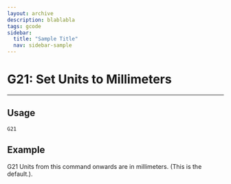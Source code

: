 ```yaml
---
layout: archive
description: blablabla
tags: gcode
sidebar:
  title: "Sample Title"
  nav: sidebar-sample
---
```


# G21: Set Units to Millimeters #
***
## Usage ##
```
G21
```

## Example ##

G21
Units from this command onwards are in millimeters. (This is the default.).

